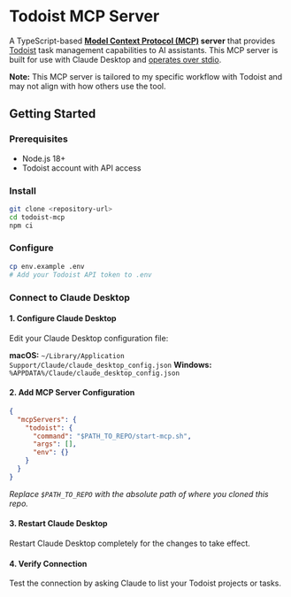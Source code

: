 # Todoist MCP Server

A TypeScript-based **[Model Context Protocol (MCP)](https://en.wikipedia.org/wiki/Model_Context_Protocol) server** that provides [Todoist](https://www.todoist.com/) task management capabilities to AI assistants. This MCP server is built for use with Claude Desktop and [operates over stdio](https://docs.anthropic.com/en/docs/claude-code/mcp#option-1%3A-add-a-local-stdio-server).

**Note:** This MCP server is tailored to my specific workflow with Todoist and may not align with how others use the tool.

## Getting Started

### Prerequisites

- Node.js 18+
- Todoist account with API access

### Install

```bash
git clone <repository-url>
cd todoist-mcp
npm ci
```

### Configure

```bash
cp env.example .env
# Add your Todoist API token to .env
```

### Connect to Claude Desktop

#### 1. Configure Claude Desktop

Edit your Claude Desktop configuration file:

**macOS:** `~/Library/Application Support/Claude/claude_desktop_config.json`
**Windows:** `%APPDATA%/Claude/claude_desktop_config.json`

#### 2. Add MCP Server Configuration

```json
{
  "mcpServers": {
    "todoist": {
      "command": "$PATH_TO_REPO/start-mcp.sh",
      "args": [],
      "env": {}
    }
  }
}
```

_Replace `$PATH_TO_REPO` with the absolute path of where you cloned this repo._

#### 3. Restart Claude Desktop

Restart Claude Desktop completely for the changes to take effect.

#### 4. Verify Connection

Test the connection by asking Claude to list your Todoist projects or tasks.
